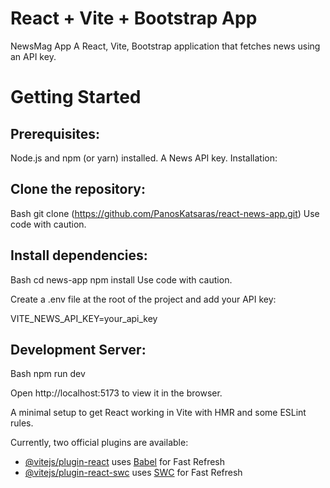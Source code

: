 # React + Vite + Bootstrap App

NewsMag App
A React, Vite, Bootstrap application that fetches news using an API key.

# Getting Started

## Prerequisites:

Node.js and npm (or yarn) installed.
A News API key.
Installation:

## Clone the repository:

Bash
git clone (https://github.com/PanosKatsaras/react-news-app.git)
Use code with caution.

## Install dependencies:

Bash
cd news-app
npm install
Use code with caution.

Create a .env file at the root of the project and add your API key:

VITE_NEWS_API_KEY=your_api_key

## Development Server:

Bash
npm run dev

Open http://localhost:5173 to view it in the browser.

A minimal setup to get React working in Vite with HMR and some ESLint rules.

Currently, two official plugins are available:

- [@vitejs/plugin-react](https://github.com/vitejs/vite-plugin-react/blob/main/packages/plugin-react/README.md) uses [Babel](https://babeljs.io/) for Fast Refresh
- [@vitejs/plugin-react-swc](https://github.com/vitejs/vite-plugin-react-swc) uses [SWC](https://swc.rs/) for Fast Refresh
